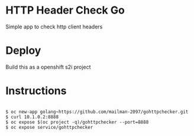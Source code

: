 # HTTP Header Check Go

Simple app to check http client headers

# Deploy

Build this as a openshift s2i project

# Instructions

```

$ oc new-app golang~https://github.com/mailman-2097/gohttpchecker.git
$ curl 10.1.0.2:8888
$ oc expose $(oc project -q)/gohttpchecker --port=8888
$ oc expose service/gohttpchecker

```

